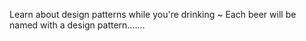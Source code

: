 Learn about design patterns while you're drinking ~
  Each beer will be named with a design pattern.......
